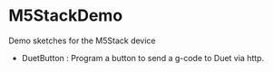 # M5StackDemo
Demo sketches for the M5Stack device

- DuetButton       : Program a button to send a g-code to Duet via http.

